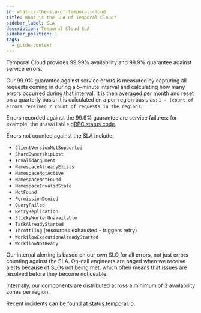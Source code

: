 ```yaml
---
id: what-is-the-sla-of-temporal-cloud
title: What is the SLA of Temporal Cloud?
sidebar_label: SLA
description: Temporal Cloud SLA
sidebar_position: 1
tags:
  - guide-context
---
```


Temporal Cloud provides 99.99% availability and 99.9% guarantee against service errors.

Our 99.9% guarantee against service errors is measured by capturing all requests coming in during a 5-minute interval and calculating how many errors occurred during that interval. It is then averaged per month and reset on a quarterly basis. It is calculated on a per-region basis as: `1 - (count of errors received / count of requests in the region)`.

Errors recorded against the 99.9% guarantee are service failures: for example, the `Unavailable` [gRPC status code](https://grpc.github.io/grpc/core/md_doc_statuscodes.html).

Errors not counted against the SLA include:

- `ClientVersionNotSupported`
- `ShardOwnershipLost`
- `InvalidArgument`
- `NamespaceAlreadyExists`
- `NamespaceNotActive`
- `NamespaceNotFound`
- `NamespaceInvalidState`
- `NotFound`
- `PermissionDenied`
- `QueryFailed`
- `RetryReplication`
- `StickyWorkerUnavailable`
- `TaskAlreadyStarted`
- `Throttling` (resources exhausted - triggers retry)
- `WorkflowExecutionAlreadyStarted`
- `WorkflowNotReady`

Our internal alerting is based on our own SLO for all errors, not just errors counting against the SLA. On-call engineers are paged when we receive alerts because of SLOs not being met, which often means that issues are resolved before they become noticeable.

Internally, our components are distributed across a minimum of 3 availability zones per region.

Recent incidents can be found at [status.temporal.io](https://status.temporal.io/).
